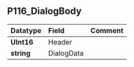 ## P116\_DialogBody ##
| **Datatype** | **Field** | **Comment** |
|:-------------|:----------|:------------|
| **UInt16**   | Header    |             |
| **string**   | DialogData |             |